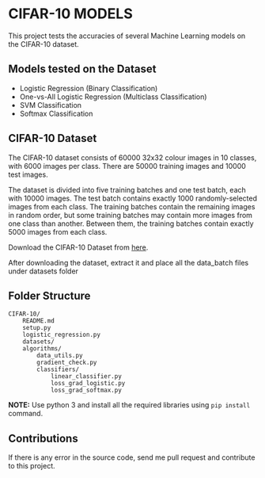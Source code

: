 # CIFAR-10 MODELS

This project tests the accuracies of several Machine Learning models on the CIFAR-10 dataset.

## Models tested on the Dataset

* Logistic Regression (Binary Classification)
* One-vs-All Logistic Regression (Multiclass Classification)
* SVM Classification
* Softmax Classification

## CIFAR-10 Dataset
The CIFAR-10 dataset consists of 60000 32x32 colour images in 10 classes, with 6000 images per class. There are 50000 training images and 10000 test images. 

The dataset is divided into five training batches and one test batch, each with 10000 images. The test batch contains exactly 1000 randomly-selected images from each class. The training batches contain the remaining images in random order, but some training batches may contain more images from one class than another. Between them, the training batches contain exactly 5000 images from each class. 

Download the CIFAR-10 Dataset from [here](http://www.cs.toronto.edu/~kriz/cifar.html).

After downloading the dataset, extract it and place all the data_batch files under datasets folder

## Folder Structure

```
CIFAR-10/
    README.md
    setup.py
    logistic_regression.py
    datasets/
    algorithms/
        data_utils.py
        gradient_check.py
        classifiers/
            linear_classifier.py
            loss_grad_logistic.py
            loss_grad_softmax.py
```

**NOTE:** Use python 3 and install all the required libraries using `pip install` command.

## Contributions

If there is any error in the source code, send me pull request and contribute to this project.